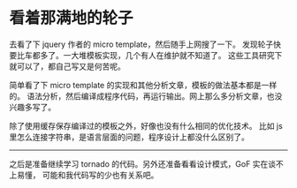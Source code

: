 <!--
Title: 看着那满地的轮子
Tag: template
-->

# 看着那满地的轮子

去看了下 jquery 作者的 micro template，然后随手上网搜了一下。
发现轮子快要比车都多了。一大堆模板实现，几个有人在维护就不知道了。
这些工具研究下就可以了，都自己写又是何苦呢。

简单看了下 micro template 的实现和其他分析文章，模板的做法基本都是一样的。
语法分析，然后编译成程序代码，再运行输出。网上那么多分析文章，也没兴趣多写了。

除了使用缓存保存编译过的模板之外，好像也没有什么相同的优化技术。
比如 js 里怎么连接字符串，是语言层面的问题，程序设计上都没什么区别了。

------

之后是准备继续学习 tornado 的代码。另外还准备看看设计模式，GoF 实在谈不上易懂，
可能和我代码写的少也有关系吧。

